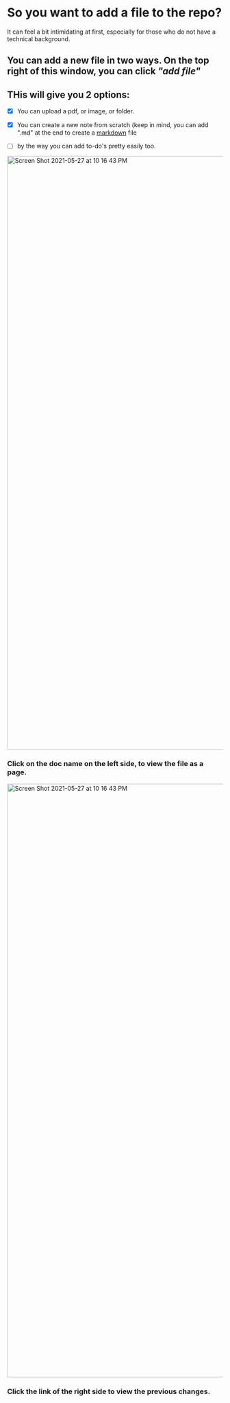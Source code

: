 # So you want to add a file to the repo? 

It can feel a bit intimidating at first, especially for those who do not have a technical background. 

## You can add a new file in two ways. On the top right of this window, you can click *"add file"*

## THis will give you 2 options: 
- [x] You can upload a pdf, or image, or folder. 
- [x] You can create a new note from scratch (keep in mind, you can add ".md" at the end to create a [markdown](https://www.markdownguide.org/basic-syntax/) file
- [ ] by the way you can add to-do's pretty easily too. 


<img width="1382" alt="Screen Shot 2021-05-27 at 10 16 43 PM" src="https://user-images.githubusercontent.com/63426722/119919968-81ffd400-bf39-11eb-80b6-c240a483cc1b.png">

### Click on the doc name on the left side, to view the file as a page. 
<img width="1382" alt="Screen Shot 2021-05-27 at 10 16 43 PM" src="https://user-images.githubusercontent.com/63426722/119919968-81ffd400-bf39-11eb-80b6-c240a483cc1b.png">

### Click the link of the right side to view the previous changes. 
